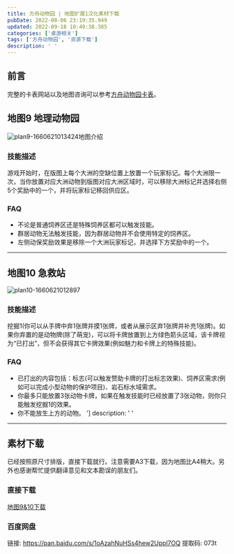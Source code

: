 ```yaml
---
title: 方舟动物园 | 地图扩展1汉化素材下载
pubDate: 2022-08-06 23:19:35.949
updated: 2022-09-18 10:49:38.385
categories: ['桌游相关']
tags: ['方舟动物园', '资源下载']
description: ' '
---
```

## 前言

完整的卡表网站以及地图咨询可以参考[方舟动物园卡表](https://arknova.ender-wiggin.com)。

## 地图9 地理动物园

![plan9-1660621013424](https://ender-picgo.oss-cn-shenzhen.aliyuncs.com/img/plan9-1660621013424.jpg)地图介绍

### 技能描述

游戏开始时，在版图上每个大洲的空缺位置上放置一个玩家标记。每个大洲限一次，当你放置对应大洲动物到版图对应大洲区域时，可以移除大洲标记并选择右侧5个奖励中的一个，并将玩家标记移回供应区。

### FAQ

* 不论是普通饲养区还是特殊饲养区都可以触发技能。
* 群居动物无法触发技能，因为群居动物并不会使用特定的饲养区。
* 左侧动保奖励效果是移除一个大洲玩家标记，并选择下方奖励中的一个。

 ---

## 地图10 急救站

![plan10-1660621012897](https://ender-picgo.oss-cn-shenzhen.aliyuncs.com/img/plan10-1660621012897.jpg)

### 技能描述

挖掘1(你可以从手牌中弃1张牌并摸1张牌，或者从展示区弃1张牌并补充1张牌)。如果你弃置的是动物牌(除了萌宠)，可以将卡牌放置到上方绿色箭头区域，该卡牌视为“已打出”，但不会获得其它卡牌效果(例如魅力和卡牌上的特殊技能)。

### FAQ

* 已打出的内容包括：标志(可以触发赞助卡牌的打出标志效果)、饲养区需求(例如可以完成小型动物的保护项目)、岩石标水域需求。
* 你最多只能放置3张动物卡牌，如果在触发技能时已经放置了3张动物，则你只能触发挖掘1的效果。
* 你不能放生上方的动物。
']
description: ' '
---

## 素材下载

已经按照原尺寸排版，直接下载就行。注意需要A3下载，因为地图比A4稍大。另外也感谢帮忙提供翻译意见和文本勘误的朋友们。

### 直接下载

<a href="https://ender-picgo.oss-cn-shenzhen.aliyuncs.com/img/plan9%2610_a3.pdf" target="_blank">地图9&10下载</a>

### 百度网盘

链接: <https://pan.baidu.com/s/1oAzahNuHSs4hew2Uppl7OQ>
提取码: 073t
